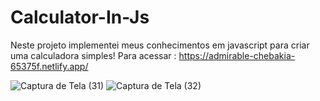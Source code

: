 # Calculator-In-Js
Neste projeto implementei meus conhecimentos em javascript para criar uma calculadora simples!
Para acessar : https://admirable-chebakia-65375f.netlify.app/

![Captura de Tela (31)](https://user-images.githubusercontent.com/109478455/284285477-8a7bc1e3-a965-4011-b46b-d3e80fb29890.png) ![Captura de Tela (32)](https://user-images.githubusercontent.com/109478455/284285480-03e21c6b-304a-4949-864a-ea67cf5c78c1.png)
